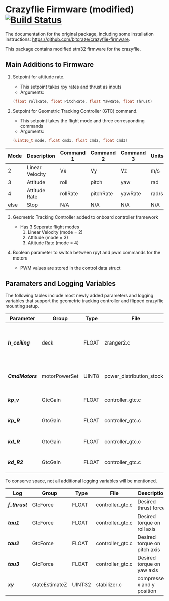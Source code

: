 # Crazyflie Firmware (modified)  [![Build Status](https://api.travis-ci.org/bitcraze/crazyflie-firmware.svg)](https://travis-ci.org/bitcraze/crazyflie-firmware)

The documentation for the original package, including some installation instructions: https://github.com/bitcraze/crazyflie-firmware.

This package contains modified stm32 firmware for the crazyflie. 

## Main Additions to Firmware

1. Setpoint for attitude rate.
   * This setpoint takes rpy rates and thrust as inputs
   * Arguments: 
   ```c++
   (float rollRate, float PitchRate, float YawRate, float Thrust)
   ```

2. Setpoint for Geometric Tracking Controller (GTC) command.
   * This setpoint takes the flight mode and three corresponding commands
   * Arguments: 
   ```c++
   (uint16_t mode, float cmd1, float cmd2, float cmd3)
   ```

   
Mode | Description | Command 1 | Command 2 | Command 3 | Units |
------------ | ------------ | ------------ | ------------ | ------------ | ------------ |
2 | Linear Velocity | Vx | Vy | Vz | m/s
3 | Attitude | roll | pitch | yaw | rad
4 | Attitude Rate | rollRate | pitchRate | yawRate | rad/s
else | Stop | N/A | N/A | N/A | N/A

3. Geometric Tracking Controller added to onboard controller framework
   * Has 3 Seperate flight modes
      1. Linear Velocity (mode = 2) 
      2. Attitude (mode = 3) 
      3. Attitude Rate (mode = 4) 

4. Boolean parameter to switch between rpyt and pwm commands for the motors
   * PWM values are stored in the control data struct 


## Paramaters and Logging Variables

The following tables include most newly added parameters and logging variables that support the geometric tracking controller and flipped crazyflie mounting setup.

Parameter | Group | Type | File | Description
------------ | ------------- | ------------- | ------------- | ------------- |
 __*h_ceiling*__ | deck | FLOAT | zranger2.c | Defines height of ceiling for relative z position measurement
 __*CmdMotors*__ | motorPowerSet | UINT8 | power_distribution_stock.c | true to send direct PWM commands (for GTC)
 __*kp_v*__ | GtcGain | FLOAT | controller_gtc.c | Proportional velocity gain constant
 __*kp_R*__ | GtcGain | FLOAT | controller_gtc.c | Derivative orientation gain constant
 __*kd_R*__ | GtcGain | FLOAT | controller_gtc.c | Derivative orientation gain constant
 __*kd_R2*__ | GtcGain | FLOAT | controller_gtc.c | Derivative orientation 2 gain constant

To conserve space, not all additional logging variables will be mentioned.

 Log | Group | Type | File | Description
------------ | ------------- | ------------- | ------------- | ------------- | 
__*f_thrust*__ | GtcForce | FLOAT | controller_gtc.c | Desired thrust force 
__*tau1*__ | GtcForce | FLOAT | controller_gtc.c | Desired torque on roll axis
__*tau2*__ | GtcForce | FLOAT | controller_gtc.c | Desired torque on pitch axis
__*tau3*__ | GtcForce | FLOAT | controller_gtc.c | Desired torque on yaw axis
__*xy*__ | stateEstimateZ | UINT32 | stabilizer.c | compressed x and y position



